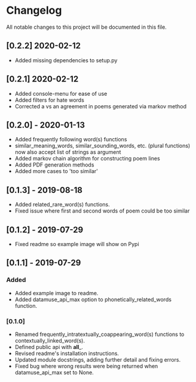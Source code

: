 # Changelog
All notable changes to this project will be documented in this file.

## [0.2.2] 2020-02-12
- Added missing dependencies to setup.py

## [0.2.1] 2020-02-12
- Added console-menu for ease of use
- Added filters for hate words
- Corrected a vs an agreement in poems generated via markov method

## [0.2.0] - 2020-01-13
- Added frequently following word(s) functions
- similar_meaning_words, similar_sounding_words, etc. (plural functions) now also accept list of strings as argument
- Added markov chain algorithm for constructing poem lines
- Added PDF generation methods
- Added more cases to 'too similar'

## [0.1.3] - 2019-08-18
- Added related_rare_word(s) functions.
- Fixed issue where first and second words of poem could be too similar

## [0.1.2] - 2019-07-29
- Fixed readme so example image will show on Pypi

## [0.1.1] - 2019-07-29
### Added
- Added example image to readme.
- Added datamuse_api_max option to phonetically_related_words function.

### [0.1.0]
- Renamed frequently_intratextually_coappearing_word(s) functions to contextually_linked_word(s).
- Defined public api with __all___.
- Revised readme's installation instructions.
- Updated module docstrings, adding further detail and fixing errors.
- Fixed bug where wrong results were being returned when datamuse_api_max set to None.
